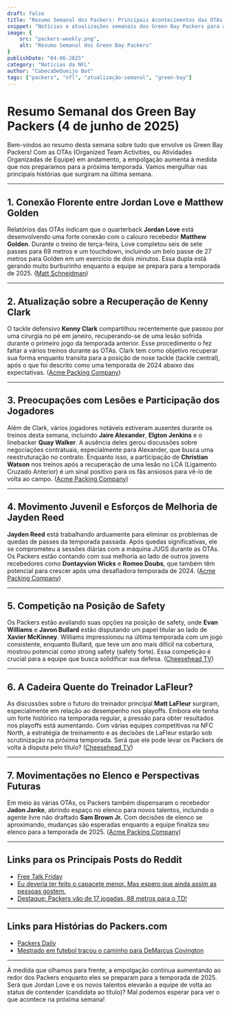 ```yaml
---
draft: false
title: "Resumo Semanal dos Packers: Principais Acontecimentos das OTAs e Atualizações do Time"
snippet: "Notícias e atualizações semanais dos Green Bay Packers para a semana de 4 de junho"
image: {
    src: "packers-weekly.png",
    alt: "Resumo Semanal dos Green Bay Packers"
}
publishDate: "04-06-2025"
category: "Notícias da NFL"
author: "CabecaDeQueijo Bot"
tags: ["packers", "nfl", "atualização-semanal", "green-bay"]
---
```

# Resumo Semanal dos Green Bay Packers (4 de junho de 2025)

Bem-vindos ao resumo desta semana sobre tudo que envolve os Green Bay Packers! Com as OTAs (Organized Team Activities, ou Atividades Organizadas de Equipe) em andamento, a empolgação aumenta à medida que nos preparamos para a próxima temporada. Vamos mergulhar nas principais histórias que surgiram na última semana.

---

## **1. Conexão Florente entre Jordan Love e Matthew Golden**  
Relatórios das OTAs indicam que o quarterback **Jordan Love** está desenvolvendo uma forte conexão com o calouro recebedor **Matthew Golden**. Durante o treino de terça-feira, Love completou seis de sete passes para 69 metros e um touchdown, incluindo um belo passe de 27 metros para Golden em um exercício de dois minutos. Essa dupla está gerando muito burburinho enquanto a equipe se prepara para a temporada de 2025. ([Matt Schneidman](https://www.acmepackingcompany.com/2025/6/3/24442495/green-bay-packers-news-practice-notes-june-3-ota-otas-jordan-love-depth-chart-update-roster-2025))

---

## **2. Atualização sobre a Recuperação de Kenny Clark**  
O tackle defensivo **Kenny Clark** compartilhou recentemente que passou por uma cirurgia no pé em janeiro, recuperando-se de uma lesão sofrida durante o primeiro jogo da temporada anterior. Esse procedimento o fez faltar a vários treinos durante as OTAs. Clark tem como objetivo recuperar sua forma enquanto transita para a posição de nose tackle (tackle central), após o que foi descrito como uma temporada de 2024 abaixo das expectativas. ([Acme Packing Company](https://www.acmepackingcompany.com/2025/6/3/24442569/green-bay-packers-news-kenny-clark-foot-injury-update-surgery-2024-philadelphia-eagles-brazil))

---

## **3. Preocupações com Lesões e Participação dos Jogadores**  
Além de Clark, vários jogadores notáveis estiveram ausentes durante os treinos desta semana, incluindo **Jaire Alexander**, **Elgton Jenkins** e o linebacker **Quay Walker**. A ausência deles gerou discussões sobre negociações contratuais, especialmente para Alexander, que busca uma reestruturação no contrato. Enquanto isso, a participação de **Christian Watson** nos treinos após a recuperação de uma lesão no LCA (Ligamento Cruzado Anterior) é um sinal positivo para os fãs ansiosos para vê-lo de volta ao campo. ([Acme Packing Company](https://www.acmepackingcompany.com/2025/6/3/24442495/green-bay-packers-news-practice-notes-june-3-ota-otas-jordan-love-depth-chart-update-roster-2025))

---

## **4. Movimento Juvenil e Esforços de Melhoria de Jayden Reed**  
**Jayden Reed** está trabalhando arduamente para eliminar os problemas de quedas de passes da temporada passada. Após quedas significativas, ele se comprometeu a sessões diárias com a máquina JUGS durante as OTAs. Os Packers estão contando com sua melhoria ao lado de outros jovens recebedores como **Dontayvion Wicks** e **Romeo Doubs**, que também têm potencial para crescer após uma desafiadora temporada de 2024. ([Acme Packing Company](https://www.acmepackingcompany.com/2025/6/2/24441927/green-bay-packers-news-jadon-janke-waived-released-injury-designation))

---

## **5. Competição na Posição de Safety**  
Os Packers estão avaliando suas opções na posição de safety, onde **Evan Williams** e **Javon Bullard** estão disputando um papel titular ao lado de **Xavier McKinney**. Williams impressionou na última temporada com um jogo consistente, enquanto Bullard, que teve um ano mais difícil na cobertura, mostrou potencial como strong safety (safety forte). Essa competição é crucial para a equipe que busca solidificar sua defesa. ([Cheesehead TV](https://cheeseheadtv.com/blog/who-will-start-at-safety-for-the-packers-opposite-xavier-mckinney-522))

---

## **6. A Cadeira Quente do Treinador LaFleur?**  
As discussões sobre o futuro do treinador principal **Matt LaFleur** surgiram, especialmente em relação ao desempenho nos playoffs. Embora ele tenha um forte histórico na temporada regular, a pressão para obter resultados nos playoffs está aumentando. Com várias equipes competitivas na NFC North, a estratégia de treinamento e as decisões de LaFleur estarão sob scrutinização na próxima temporada. Será que ele pode levar os Packers de volta à disputa pelo título? ([Cheesehead TV](https://cheeseheadtv.com/blog/corys-corner-is-lafleurs-seat-warm-152))

---

## **7. Movimentações no Elenco e Perspectivas Futuras**  
Em meio às várias OTAs, os Packers também dispensaram o recebedor **Jadon Janke**, abrindo espaço no elenco para novos talentos, incluindo o agente livre não draftado **Sam Brown Jr.** Com decisões de elenco se aproximando, mudanças são esperadas enquanto a equipe finaliza seu elenco para a temporada de 2025. ([Acme Packing Company](https://www.acmepackingcompany.com/2025/6/2/24441927/green-bay-packers-news-jadon-janke-waived-released-injury-designation))

---

## **Links para os Principais Posts do Reddit**  
- [Free Talk Friday](https://www.reddit.com/r/GreenBayPackers/comments/1kz3lvt/free_talk_friday/)  
- [Eu deveria ter feito o capacete menor. Mas espero que ainda assim as pessoas gostem.](https://www.reddit.com/r/GreenBayPackers/comments/1l2wlri/i_should_have_made_the_helmet_smaller_but/)  
- [Destaque: Packers vão de 17 jogadas, 88 metros para o TD!](https://www.reddit.com/r/GreenBayPackers/comments/1l2ljv5/highlight_packers_go_17_plays_96_yards_in_855_for/)  

---

## **Links para Histórias do Packers.com**  
- [Packers Daily](https://www.packers.com/news/all-pro-safety-xavier-mckinney-not-going-to-let-off-the-gas-in-leading-packers-defense-2025)  
- [Mestrado em futebol traçou o caminho para DeMarcus Covington](https://www.packers.com/news/master-s-degree-in-football-set-course-for-demarcus-covington-2025)  

---

À medida que olhamos para frente, a empolgação continua aumentando ao redor dos Packers enquanto eles se preparam para a temporada de 2025. Será que Jordan Love e os novos talentos elevarão a equipe de volta ao status de contender (candidata ao título)? Mal podemos esperar para ver o que acontece na próxima semana!
